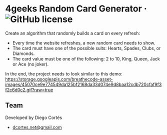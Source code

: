 # 4geeks Random Card Generator &middot; ![GitHub license](https://img.shields.io/badge/license-MIT-blue.svg)

Create an algorithm that randomly builds a card on every refresh:

- Every time the website refreshes, a new random card needs to show.
- The card must have one of the possible suits: Hearts, Spades, Clubs, or Diamonds.
- The card value must be one of the following: 2 to 10, King, Queen, Jack or Ace (no joker).

In the end, the project needs to look similar to this demo: https://storage.googleapis.com/breathecode-asset-images/45070ce9e774549da125bf2168da33d074e9d8baa12cdb720cfaf9f3f2c6d0c2.gif?raw=true

## Team

Developed by Diego Cortés

- dcortes.net@gmail.com
